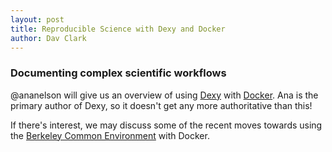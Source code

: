```yaml
---
layout: post
title: Reproducible Science with Dexy and Docker
author: Dav Clark
---
```

### Documenting complex scientific workflows

@ananelson will give us an overview of using [Dexy](http://dexy.it) with
[Docker](http://docker.io). Ana is the primary author of Dexy, so it doesn't get
any more authoritative than this!

If there's interest, we may discuss some of the recent moves towards using the
[Berkeley Common Environment](http://collaboratool.berkeley.edu/using-bce.html)
with Docker.
